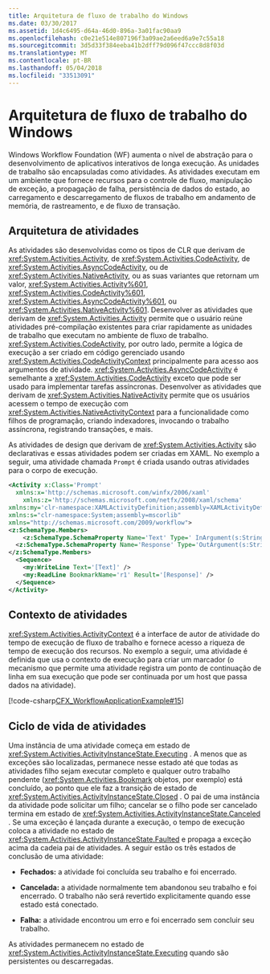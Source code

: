 ```yaml
---
title: Arquitetura de fluxo de trabalho do Windows
ms.date: 03/30/2017
ms.assetid: 1d4c6495-d64a-46d0-896a-3a01fac90aa9
ms.openlocfilehash: c0e21e514e807196f3a09ae2a6eed6a9e7c55a18
ms.sourcegitcommit: 3d5d33f384eeba41b2dff79d096f47ccc8d8f03d
ms.translationtype: MT
ms.contentlocale: pt-BR
ms.lasthandoff: 05/04/2018
ms.locfileid: "33513091"
---
```

# <a name="windows-workflow-architecture"></a>Arquitetura de fluxo de trabalho do Windows
Windows Workflow Foundation (WF) aumenta o nível de abstração para o desenvolvimento de aplicativos interativos de longa execução. As unidades de trabalho são encapsuladas como atividades. As atividades executam em um ambiente que fornece recursos para o controle de fluxo, manipulação de exceção, a propagação de falha, persistência de dados do estado, ao carregamento e descarregamento de fluxos de trabalho em andamento de memória, de rastreamento, e de fluxo de transação.  
  
## <a name="activity-architecture"></a>Arquitetura de atividades  
 As atividades são desenvolvidas como os tipos de CLR que derivam de <xref:System.Activities.Activity>, de <xref:System.Activities.CodeActivity>, de <xref:System.Activities.AsyncCodeActivity>, ou de <xref:System.Activities.NativeActivity>, ou as suas variantes que retornam um valor, <xref:System.Activities.Activity%601>, <xref:System.Activities.CodeActivity%601>, <xref:System.Activities.AsyncCodeActivity%601>, ou <xref:System.Activities.NativeActivity%601>. Desenvolver as atividades que derivam de <xref:System.Activities.Activity> permite que o usuário reúne atividades pré-compilação existentes para criar rapidamente as unidades de trabalho que executam no ambiente de fluxo de trabalho. <xref:System.Activities.CodeActivity>, por outro lado, permite a lógica de execução a ser criado em código gerenciado usando <xref:System.Activities.CodeActivityContext> principalmente para acesso aos argumentos de atividade. <xref:System.Activities.AsyncCodeActivity> é semelhante a <xref:System.Activities.CodeActivity> exceto que pode ser usado para implementar tarefas assíncronas. Desenvolver as atividades que derivam de <xref:System.Activities.NativeActivity> permite que os usuários acessem o tempo de execução com <xref:System.Activities.NativeActivityContext> para a funcionalidade como filhos de programação, criando indexadores, invocando o trabalho assíncrona, registrando transações, e mais.  
  
 As atividades de design que derivam de <xref:System.Activities.Activity> são declarativas e essas atividades podem ser criadas em XAML. No exemplo a seguir, uma atividade chamada `Prompt` é criada usando outras atividades para o corpo de execução.  
  
```xml  
<Activity x:Class='Prompt'  
  xmlns:x='http://schemas.microsoft.com/winfx/2006/xaml'  
    xmlns:z='http://schemas.microsoft.com/netfx/2008/xaml/schema'  
xmlns:my='clr-namespace:XAMLActivityDefinition;assembly=XAMLActivityDefinition'  
xmlns:s="clr-namespace:System;assembly=mscorlib"  
xmlns="http://schemas.microsoft.com/2009/workflow">  
<z:SchemaType.Members>  
    <z:SchemaType.SchemaProperty Name='Text' Type=' InArgument(s:String)' />  
  <z:SchemaType.SchemaProperty Name='Response' Type='OutArgument(s:String)' />  
</z:SchemaType.Members>  
  <Sequence>  
    <my:WriteLine Text='[Text]' />  
    <my:ReadLine BookmarkName='r1' Result='[Response]' />  
  </Sequence>  
</Activity>  
```  
  
## <a name="activity-context"></a>Contexto de atividades  
 <xref:System.Activities.ActivityContext> é a interface de autor de atividade do tempo de execução de fluxo de trabalho e fornece acesso a riqueza de tempo de execução dos recursos. No exemplo a seguir, uma atividade é definida que usa o contexto de execução para criar um marcador (o mecanismo que permite uma atividade registra um ponto de continuação de linha em sua execução que pode ser continuada por um host que passa dados na atividade).  
  
 [!code-csharp[CFX_WorkflowApplicationExample#15](../../../samples/snippets/csharp/VS_Snippets_CFX/cfx_workflowapplicationexample/cs/program.cs#15)]  
  
## <a name="activity-life-cycle"></a>Ciclo de vida de atividades  
 Uma instância de uma atividade começa em estado de <xref:System.Activities.ActivityInstanceState.Executing> . A menos que as exceções são localizadas, permanece nesse estado até que todas as atividades filho sejam executar completo e qualquer outro trabalho pendente (<xref:System.Activities.Bookmark> objetos, por exemplo) está concluído, ao ponto que ele faz a transição de estado de <xref:System.Activities.ActivityInstanceState.Closed> . O pai de uma instância da atividade pode solicitar um filho; cancelar se o filho pode ser cancelado termina em estado de <xref:System.Activities.ActivityInstanceState.Canceled> . Se uma exceção é lançada durante a execução, o tempo de execução coloca a atividade no estado de <xref:System.Activities.ActivityInstanceState.Faulted> e propaga a exceção acima da cadeia pai de atividades. A seguir estão os três estados de conclusão de uma atividade:  
  
-   **Fechados:** a atividade foi concluída seu trabalho e foi encerrado.  
  
-   **Cancelada:** a atividade normalmente tem abandonou seu trabalho e foi encerrado. O trabalho não será revertido explicitamente quando esse estado está conectado.  
  
-   **Falha:** a atividade encontrou um erro e foi encerrado sem concluir seu trabalho.  
  
 As atividades permanecem no estado de <xref:System.Activities.ActivityInstanceState.Executing> quando são persistentes ou descarregadas.
